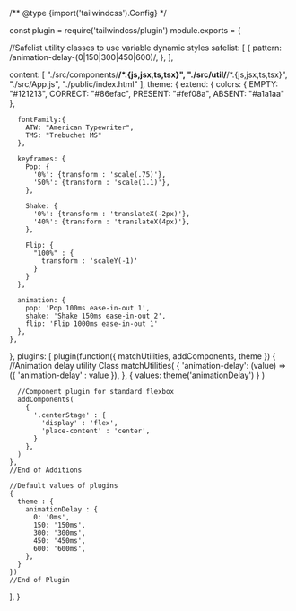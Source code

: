 /** @type {import('tailwindcss').Config} */

const plugin = require('tailwindcss/plugin')
module.exports = {

  //Safelist utility classes to use variable dynamic styles
  safelist: [
    {
      pattern: /animation-delay-(0|150|300|450|600)/,
    },
  ],

  content: [
    "./src/components/**/*.{js,jsx,ts,tsx}",
    "./src/util/**/*.{js,jsx,ts,tsx}",
    "./src/App.js",
    "./public/index.html"
  ],
  theme: {
    extend: {
      colors: {
        EMPTY: "#121213",
        CORRECT: "#86efac",
        PRESENT: "#fef08a",
        ABSENT: "#a1a1aa"
      },

      fontFamily:{
        ATW: "American Typewriter",
        TMS: "Trebuchet MS"
      },

      keyframes: {
        Pop: {
          '0%': {transform : 'scale(.75)'},
          '50%': {transform : 'scale(1.1)'},
        },

        Shake: {
          '0%': {transform : 'translateX(-2px)'},
          '40%': {transform : 'translateX(4px)'},
        },

        Flip: {
          "100%" : {
            transform : 'scaleY(-1)'
          }
        }
      },

      animation: {
        pop: 'Pop 100ms ease-in-out 1',
        shake: 'Shake 150ms ease-in-out 2',
        flip: 'Flip 1000ms ease-in-out 1'
      },
    },

    

  }, 
  plugins: [
    plugin(function({ matchUtilities, addComponents, theme }) {
      //Animation delay utility Class
      matchUtilities(
        {
          'animation-delay': (value) => ({
            'animation-delay' : value
          }),
        },
        { values: theme('animationDelay') }
      )

      //Component plugin for standard flexbox
      addComponents(
        {
          '.centerStage' : { 
            'display' : 'flex',
            'place-content' : 'center',
          }
        },
      )
    },
    //End of Additions
    
    //Default values of plugins
    {
      theme : {
        animationDelay : {
          0: '0ms',
          150: '150ms',
          300: '300ms',
          450: '450ms',
          600: '600ms',
        },
      }
    })
    //End of Plugin
  ],
}